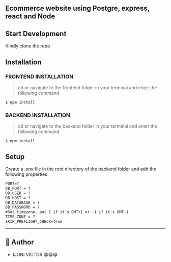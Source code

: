 ## Ecommerce website using Postgre, express, react and Node

## Start Development

Kindly clone the repo 

## Installation

### FRONTEND INSTALLATION
> cd or navigate to the frontend folder in your terminal and enter the following command 
```
$ npm install
```
### BACKEND INSTALLATION
> cd or navigate to the backend folder in your terminal and enter the following command
``` 
$ npm install
```

## Setup

Create a .env file in the root directory of the backend folder and add the following properties

```markdown
PORT=?
DB_PORT = ?
DB_USER = ?
DB_HOST = ?
DB_DATABASE = ?
DB_PASSWORD = ?
#Set timezone, put 1 if it's GMT+1 or -1 if it's GMT-1
TIME_ZONE = ?
SKIP_PREFLIGHT_CHECK=true 
```
---


## 🎩 Author

- IJONI VICTOR 😁😁😁
